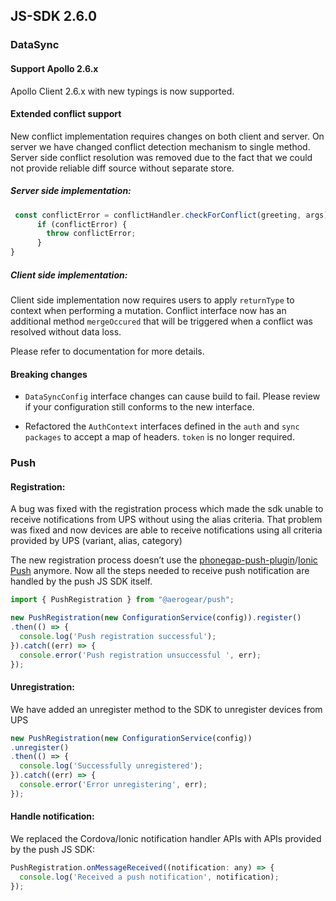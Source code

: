 ## JS-SDK 2.6.0

### DataSync

#### Support Apollo 2.6.x

Apollo Client 2.6.x with new typings is now supported.

#### Extended conflict support

New conflict implementation requires changes on both client and server.
On server we have changed conflict detection mechanism to single method.
Server side conflict resolution was removed due to the fact that we could not provide
reliable diff source without separate store. 

##### Server side implementation:

```javascript
 const conflictError = conflictHandler.checkForConflict(greeting, args);
      if (conflictError) {
        throw conflictError;
      }
}
```

##### Client side implementation:

Client side implementation now requires users to apply `returnType` to context when performing a mutation.
Conflict interface now has an additional method `mergeOccured` that will be triggered when a conflict was  resolved without data loss.

Please refer to documentation for more details.

#### Breaking changes

* `DataSyncConfig` interface changes can cause build to fail. 
Please review if your configuration still conforms to the new interface.

* Refactored the `AuthContext` interfaces defined in the `auth` and `sync packages` to accept a map of headers. `token` is no longer required.

### Push

#### Registration:

A bug was fixed with the registration process which made the sdk unable to receive notifications from UPS without using the alias criteria. That problem was fixed and now devices are able to receive notifications using all criteria provided by UPS (variant, alias, category)

The new registration process doesn’t use the [phonegap-push-plugin](https://github.com/phonegap/phonegap-plugin-push)/[Ionic Push](https://ionicframework.com/docs/native/push) anymore. Now all the steps needed to receive push notification are handled by the push JS SDK itself.

```javascript
import { PushRegistration } from "@aerogear/push";

new PushRegistration(new ConfigurationService(config)).register()
.then(() => {
  console.log('Push registration successful');
}).catch((err) => {
  console.error('Push registration unsuccessful ', err);
});
```

#### Unregistration:

We have added an unregister method to the SDK to unregister devices from UPS

```javascript
new PushRegistration(new ConfigurationService(config))
.unregister()
.then(() => {
  console.log('Successfully unregistered');
}).catch((err) => {
  console.error('Error unregistering', err);
});
```

#### Handle notification:

We replaced the Cordova/Ionic notification handler APIs with APIs provided by the push JS SDK:

```javascript
PushRegistration.onMessageReceived((notification: any) => {
  console.log('Received a push notification', notification);
});
```
